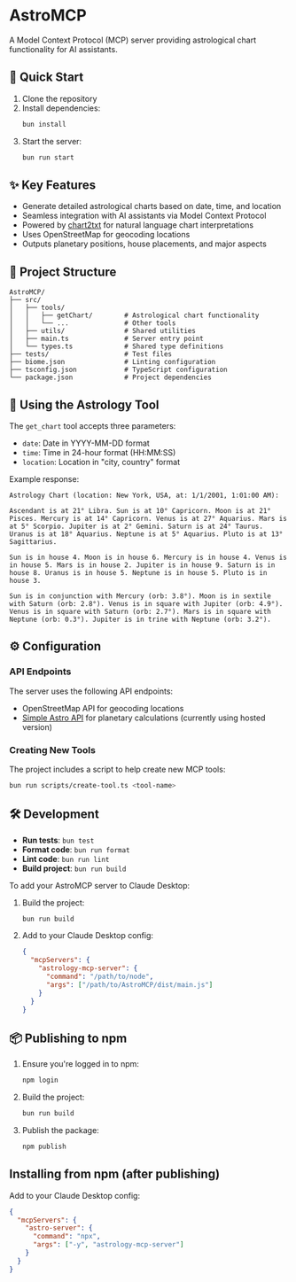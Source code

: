 # AstroMCP

A Model Context Protocol (MCP) server providing astrological chart functionality for AI assistants.

## 🚀 Quick Start

1. Clone the repository
2. Install dependencies:
   ```bash
   bun install
   ```
3. Start the server:
   ```bash
   bun run start
   ```

## ✨ Key Features

- Generate detailed astrological charts based on date, time, and location
- Seamless integration with AI assistants via Model Context Protocol
- Powered by [chart2txt](https://github.com/simpolism/chart2txt) for natural language chart interpretations
- Uses OpenStreetMap for geocoding locations
- Outputs planetary positions, house placements, and major aspects

## 📂 Project Structure

```
AstroMCP/
├── src/
│   ├── tools/
│   │   ├── getChart/        # Astrological chart functionality
│   │   └── ...              # Other tools
│   ├── utils/               # Shared utilities
│   ├── main.ts              # Server entry point
│   └── types.ts             # Shared type definitions
├── tests/                   # Test files
├── biome.json               # Linting configuration
├── tsconfig.json            # TypeScript configuration
└── package.json             # Project dependencies
```

## 🔮 Using the Astrology Tool

The `get_chart` tool accepts three parameters:

- `date`: Date in YYYY-MM-DD format
- `time`: Time in 24-hour format (HH:MM:SS)
- `location`: Location in "city, country" format

Example response:
```
Astrology Chart (location: New York, USA, at: 1/1/2001, 1:01:00 AM):

Ascendant is at 21° Libra. Sun is at 10° Capricorn. Moon is at 21° Pisces. Mercury is at 14° Capricorn. Venus is at 27° Aquarius. Mars is at 5° Scorpio. Jupiter is at 2° Gemini. Saturn is at 24° Taurus. Uranus is at 18° Aquarius. Neptune is at 5° Aquarius. Pluto is at 13° Sagittarius.

Sun is in house 4. Moon is in house 6. Mercury is in house 4. Venus is in house 5. Mars is in house 2. Jupiter is in house 9. Saturn is in house 8. Uranus is in house 5. Neptune is in house 5. Pluto is in house 3.

Sun is in conjunction with Mercury (orb: 3.8°). Moon is in sextile with Saturn (orb: 2.8°). Venus is in square with Jupiter (orb: 4.9°). Venus is in square with Saturn (orb: 2.7°). Mars is in square with Neptune (orb: 0.3°). Jupiter is in trine with Neptune (orb: 3.2°).
```

## ⚙️ Configuration

### API Endpoints

The server uses the following API endpoints:
- OpenStreetMap API for geocoding locations
- [Simple Astro API](https://github.com/simpolism/simple-astro-api) for planetary calculations (currently using hosted version)

### Creating New Tools

The project includes a script to help create new MCP tools:

```bash
bun run scripts/create-tool.ts <tool-name>
```

## 🛠️ Development

- **Run tests**: `bun test`
- **Format code**: `bun run format`
- **Lint code**: `bun run lint`
- **Build project**: `bun run build`

To add your AstroMCP server to Claude Desktop:

1. Build the project:
   ```bash
   bun run build
   ```
2. Add to your Claude Desktop config:
   ```json
   {
     "mcpServers": {
       "astrology-mcp-server": {
         "command": "/path/to/node",
         "args": ["/path/to/AstroMCP/dist/main.js"]
       }
     }
   }
   ```

## 📦 Publishing to npm

1. Ensure you're logged in to npm:
   ```bash
   npm login
   ```
2. Build the project:
   ```bash
   bun run build
   ```
3. Publish the package:
   ```bash
   npm publish
   ```

## Installing from npm (after publishing)

Add to your Claude Desktop config:
```json
{
  "mcpServers": {
    "astro-server": {
      "command": "npx",
      "args": ["-y", "astrology-mcp-server"]
    }
  }
}
```
